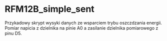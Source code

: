 RFM12B_simple_sent
==================
Przykadowy skrypt wysyki danych ze wsparciem trybu oszczdzania energii.
Pomiar napicia z dzielnika na pinie A0 a zasilanie dzielnika pomiarowego z pinu D5.

